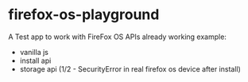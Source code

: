 # firefox-os-playground
A Test app to work with FireFox OS APIs
already working example:
  - vanilla js
  - install api
  - storage api (1/2 - SecurityError in real firefox os device after install)
